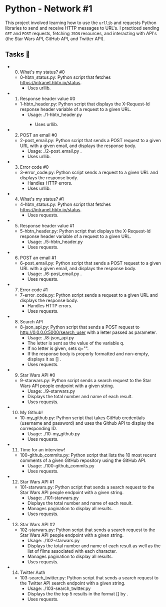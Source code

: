 # Python - Network #1

This project involved learning how to use the ```urllib``` and requests Python libraries to send and receive HTTP messages to URL's. I practiced sending ```GET``` and ```POST``` requests, fetching ```JSON``` resources, and interacting with API's (the Star Wars API, GitHub API, and Twitter API).

## Tasks 📃

* 0. What's my status? #0

	* 0-hbtn_status.py: Python script that fetches https://intranet.hbtn.io/status.
		* Uses urllib.

* 1. Response header value #0

	* 1-hbtn_header.py: Python script that displays the X-Request-Id response header variable of a request to a given URL.
		* Usage: ./1-hbtn_header.py <URL>
    		* Uses urllib.
* 2. POST an email #0

	* 2-post_email.py: Python script that sends a POST request to a given URL with a given email, and displays the response body.
		* Usage: ./2-post_email.py <URL> <email>.
		* Uses urllib.
* 3. Error code #0

	* 3-error_code.py: Python script sends a request to a given URL and displays the response body.
		* Handles HTTP errors.
		* Uses urllib.
* 4. What's my status? #1

	* 4-hbtn_status.py: Python script that fetches https://intranet.hbtn.io/status.
		* Uses requests.
* 5. Response header value #1

	* 5-hbtn_header.py: Python script that displays the X-Request-Id response header variable of a request to a given URL.
		* Usage: ./5-hbtn_header.py <URL>
 		* Uses requests.
* 6. POST an email #1

	* 6-post_email.py: Python script that sends a POST request to a given URL with a given email, and displays the response body.
		* Usage: ./6-post_email.py <URL> <email>.
		* Uses requests.
* 7. Error code #1

	* 7-error_code.py: Python script sends a request to a given URL and displays the response body.
		* Handles HTTP errors.
		* Uses requests.
* 8. Search API

	* 8-json_api.py: Python script that sends a POST request to http://0.0.0.0:5000/search_user with a letter passed as parameter.
		* Usage: ./8-json_api.py <letter>
		* The letter is sent as the value of the variable q.
		* If no letter is given, sets q="".
		* If the response body is properly formatted and non-empty, displays it as [<id>] <name>.
		* Uses requests.
* 9. Star Wars API #0

	* 9-starwars.py: Python script sends a search request to the Star Wars API people endpoint with a given string.
		* Usage: ./9-starwars.py <search string>
		* Displays the total number and name of each result.
		* Uses requests.
* 10. My Github!

	* 10-my_github.py: Python script that takes GitHub credentials (username and password) and uses the Github API to display the corresponding ID.
		* Usage: ./10-my_github.py <username> <password>
		* Uses requests.
* 11. Time for an interview!

	* 100-github_commits.py: Python script that lists the 10 most recent comments of a given GitHub repository using the GitHub API.
		* Usage: ./100-github_commits.py <repository name> <owner name>
		* Uses requests.
* 12. Star Wars API #1

	* 101-starwars.py: Python script that sends a search request to the Star Wars API people endpoint with a given string.
		* Usage: ./101-starwars.py <search string>
		* Displays the total number and name of each result.
		* Manages pagination to display all results.
		* Uses requests.
* 13. Star Wars API #2

	* 102-starwars.py: Python script that sends a search request to the Star Wars API people endpoint with a given string.
		* Usage: ./102-starwars.py <search string>
		* Displays the total number and name of each result as well as the list of films associated with each character.
		* Manages pagination to display all results.
		* Uses requests.
* 14. Twitter Auth

	* 103-search_twitter.py: Python script that sends a search request to the Twitter API search endpoint with a given string.
		* Usage: ./103-search_twitter.py <consumer key> <consumer secret> <search string>
		* Displays the the top 5 results in the format [<Tweet ID>] <Tweet text> by <Tweet owner name>.
		* Uses requests.
